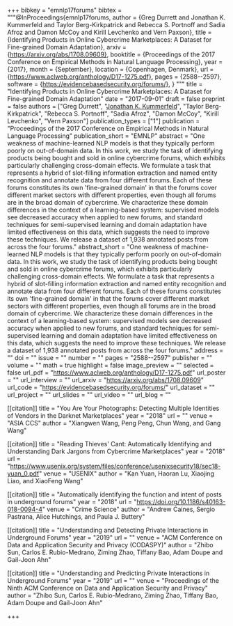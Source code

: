 +++
bibkey = "emnlp17forums"
bibtex = """@InProceedings{emnlp17forums,
  author    = {Greg Durrett and Jonathan K. Kummerfeld and Taylor Berg-Kirkpatrick and Rebecca S. Portnoff and Sadia Afroz and Damon McCoy and Kirill Levchenko  and Vern Paxson},
  title     = {Identifying Products in Online Cybercrime Marketplaces: A Dataset for Fine-grained Domain Adaptation},
  arxiv     = {https://arxiv.org/abs/1708.09609},
  booktitle = {Proceedings of the 2017 Conference on Empirical Methods in Natural Language Processing},
  year      = {2017},
  month     = {September},
  location  = {Copenhagen, Denmark},
  url       = {https://www.aclweb.org/anthology/D17-1275.pdf},
  pages     = {2588--2597},
  software  = {https://evidencebasedsecurity.org/forums/},
}
"""
title = "Identifying Products in Online Cybercrime Marketplaces: A Dataset for Fine-grained Domain Adaptation"
date = "2017-09-01"
draft = false
preprint = false
authors = ["Greg Durrett", "<span style='text-decoration:underline;'>Jonathan K. Kummerfeld</span>", "Taylor Berg-Kirkpatrick", "Rebecca S. Portnoff", "Sadia Afroz", "Damon McCoy", "Kirill Levchenko", "Vern Paxson"]
publication_types = ["1"]
publication = "Proceedings of the 2017 Conference on Empirical Methods in Natural Language Processing"
publication_short = "EMNLP"
abstract = "One weakness of machine-learned NLP models is that they typically perform poorly on out-of-domain data. In this work, we study the task of identifying products being bought and sold in online cybercrime forums, which exhibits particularly challenging cross-domain effects.  We formulate a task that represents a hybrid of slot-filling information extraction and named entity recognition and annotate data from four different forums.  Each of these forums constitutes its own 'fine-grained domain' in that the forums cover different market sectors with different properties, even though all forums are in the broad domain of cybercrime. We characterize these domain differences in the context of a learning-based system: supervised models see decreased accuracy when applied to new forums, and standard techniques for semi-supervised learning and domain adaptation have limited effectiveness on this data, which suggests the need to improve these techniques. We release a dataset of 1,938 annotated posts from across the four forums."
abstract_short = "One weakness of machine-learned NLP models is that they typically perform poorly on out-of-domain data. In this work, we study the task of identifying products being bought and sold in online cybercrime forums, which exhibits particularly challenging cross-domain effects.  We formulate a task that represents a hybrid of slot-filling information extraction and named entity recognition and annotate data from four different forums.  Each of these forums constitutes its own 'fine-grained domain' in that the forums cover different market sectors with different properties, even though all forums are in the broad domain of cybercrime. We characterize these domain differences in the context of a learning-based system: supervised models see decreased accuracy when applied to new forums, and standard techniques for semi-supervised learning and domain adaptation have limited effectiveness on this data, which suggests the need to improve these techniques. We release a dataset of 1,938 annotated posts from across the four forums."
address = ""
doi = ""
issue = ""
number = ""
pages = "2588--2597"
publisher = ""
volume = ""
math = true
highlight = false
image_preview = ""
selected = false
url_pdf = "https://www.aclweb.org/anthology/D17-1275.pdf"
url_poster = ""
url_interview = ""
url_arxiv = "https://arxiv.org/abs/1708.09609"
url_code = "https://evidencebasedsecurity.org/forums/"
url_dataset = ""
url_project = ""
url_slides = ""
url_video = ""
url_blog = ""

[[citation]]
title = "You Are Your Photographs: Detecting Multiple Identities of Vendors in the Darknet Marketplaces"
year = "2018"
url = ""
venue = "ASIA CCS"
author = "Xiangwen Wang, Peng Peng, Chun Wang, and Gang Wang"

[[citation]]
title = "Reading Thieves' Cant: Automatically Identifying and Understanding Dark Jargons from Cybercrime Marketplaces"
year = "2018"
url = "https://www.usenix.org/system/files/conference/usenixsecurity18/sec18-yuan_0.pdf"
venue = "USENIX"
author = "Kan Yuan, Haoran Lu, Xiaojing Liao, and XiaoFeng Wang"

[[citation]]
title = "Automatically identifying the function and intent of posts in underground forums"
year = "2018"
url = "https://doi.org/10.1186/s40163-018-0094-4"
venue = "Crime Science"
author = "Andrew Caines, Sergio Pastrana, Alice Hutchings, and Paula J. Buttery"

[[citation]]
title = "Understanding and Detecting Private Interactions in Underground Forums"
year = "2019"
url = ""
venue = "ACM Conference on Data and Application Security and Privacy (CODASPY)"
author = "Zhibo Sun, Carlos E. Rubio-Medrano, Ziming Zhao, Tiffany Bao, Adam Doupe and Gail-Joon Ahn"

[[citation]]
title = "Understanding and Predicting Private Interactions in Underground Forums"
year = "2019"
url = ""
venue = "Proceedings of the Ninth ACM Conference on Data and Application Security and Privacy"
author = "Zhibo Sun, Carlos E. Rubio-Medrano, Ziming Zhao, Tiffany Bao, Adam Doupe and Gail-Joon Ahn"


+++